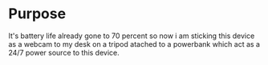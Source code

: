 # Purpose 

It's battery life already gone to 70 percent so now i am sticking this device as a webcam to my desk on a tripod atached to a powerbank which act as a 24/7 power source to this device.